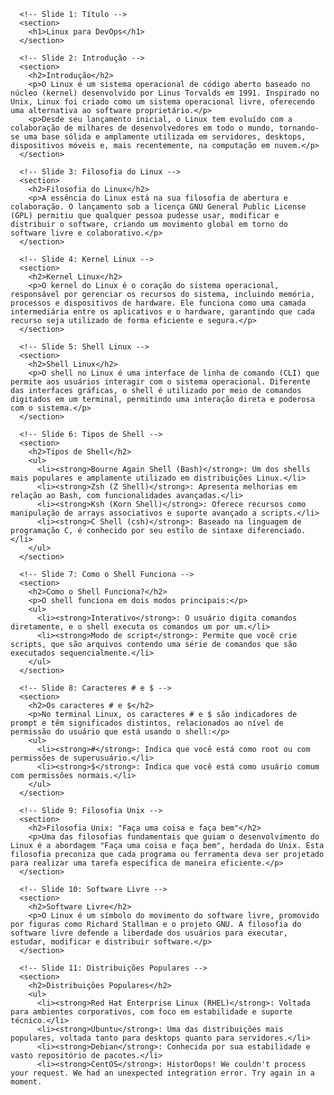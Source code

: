 <!DOCTYPE html>
<html>
<head>
  <meta charset="utf-8">
  <title>Linux para DevOps</title>
  <link rel="stylesheet" href="dist/reveal.css">
  <link rel="stylesheet" href="dist/theme/white.css">
</head>
<body>
  <div class="reveal">
    <div class="slides">

      <!-- Slide 1: Título -->
      <section>
        <h1>Linux para DevOps</h1>
      </section>

      <!-- Slide 2: Introdução -->
      <section>
        <h2>Introdução</h2>
        <p>O Linux é um sistema operacional de código aberto baseado no núcleo (kernel) desenvolvido por Linus Torvalds em 1991. Inspirado no Unix, Linux foi criado como um sistema operacional livre, oferecendo uma alternativa ao software proprietário.</p>
        <p>Desde seu lançamento inicial, o Linux tem evoluído com a colaboração de milhares de desenvolvedores em todo o mundo, tornando-se uma base sólida e amplamente utilizada em servidores, desktops, dispositivos móveis e, mais recentemente, na computação em nuvem.</p>
      </section>

      <!-- Slide 3: Filosofia do Linux -->
      <section>
        <h2>Filosofia do Linux</h2>
        <p>A essência do Linux está na sua filosofia de abertura e colaboração. O lançamento sob a licença GNU General Public License (GPL) permitiu que qualquer pessoa pudesse usar, modificar e distribuir o software, criando um movimento global em torno do software livre e colaborativo.</p>
      </section>

      <!-- Slide 4: Kernel Linux -->
      <section>
        <h2>Kernel Linux</h2>
        <p>O kernel do Linux é o coração do sistema operacional, responsável por gerenciar os recursos do sistema, incluindo memória, processos e dispositivos de hardware. Ele funciona como uma camada intermediária entre os aplicativos e o hardware, garantindo que cada recurso seja utilizado de forma eficiente e segura.</p>
      </section>

      <!-- Slide 5: Shell Linux -->
      <section>
        <h2>Shell Linux</h2>
        <p>O shell no Linux é uma interface de linha de comando (CLI) que permite aos usuários interagir com o sistema operacional. Diferente das interfaces gráficas, o shell é utilizado por meio de comandos digitados em um terminal, permitindo uma interação direta e poderosa com o sistema.</p>
      </section>

      <!-- Slide 6: Tipos de Shell -->
      <section>
        <h2>Tipos de Shell</h2>
        <ul>
          <li><strong>Bourne Again Shell (Bash)</strong>: Um dos shells mais populares e amplamente utilizado em distribuições Linux.</li>
          <li><strong>Zsh (Z Shell)</strong>: Apresenta melhorias em relação ao Bash, com funcionalidades avançadas.</li>
          <li><strong>Ksh (Korn Shell)</strong>: Oferece recursos como manipulação de arrays associativos e suporte avançado a scripts.</li>
          <li><strong>C Shell (csh)</strong>: Baseado na linguagem de programação C, é conhecido por seu estilo de sintaxe diferenciado.</li>
        </ul>
      </section>

      <!-- Slide 7: Como o Shell Funciona -->
      <section>
        <h2>Como o Shell Funciona?</h2>
        <p>O shell funciona em dois modos principais:</p>
        <ul>
          <li><strong>Interativo</strong>: O usuário digita comandos diretamente, e o shell executa os comandos um por um.</li>
          <li><strong>Modo de script</strong>: Permite que você crie scripts, que são arquivos contendo uma série de comandos que são executados sequencialmente.</li>
        </ul>
      </section>

      <!-- Slide 8: Caracteres # e $ -->
      <section>
        <h2>Os caracteres # e $</h2>
        <p>No terminal Linux, os caracteres # e $ são indicadores de prompt e têm significados distintos, relacionados ao nível de permissão do usuário que está usando o shell:</p>
        <ul>
          <li><strong>#</strong>: Indica que você está como root ou com permissões de superusuário.</li>
          <li><strong>$</strong>: Indica que você está como usuário comum com permissões normais.</li>
        </ul>
      </section>

      <!-- Slide 9: Filosofia Unix -->
      <section>
        <h2>Filosofia Unix: "Faça uma coisa e faça bem"</h2>
        <p>Uma das filosofias fundamentais que guiam o desenvolvimento do Linux é a abordagem "Faça uma coisa e faça bem", herdada do Unix. Esta filosofia preconiza que cada programa ou ferramenta deva ser projetado para realizar uma tarefa específica de maneira eficiente.</p>
      </section>

      <!-- Slide 10: Software Livre -->
      <section>
        <h2>Software Livre</h2>
        <p>O Linux é um símbolo do movimento do software livre, promovido por figuras como Richard Stallman e o projeto GNU. A filosofia do software livre defende a liberdade dos usuários para executar, estudar, modificar e distribuir software.</p>
      </section>

      <!-- Slide 11: Distribuições Populares -->
      <section>
        <h2>Distribuições Populares</h2>
        <ul>
          <li><strong>Red Hat Enterprise Linux (RHEL)</strong>: Voltada para ambientes corporativos, com foco em estabilidade e suporte técnico.</li>
          <li><strong>Ubuntu</strong>: Uma das distribuições mais populares, voltada tanto para desktops quanto para servidores.</li>
          <li><strong>Debian</strong>: Conhecida por sua estabilidade e vasto repositório de pacotes.</li>
          <li><strong>CentOS</strong>: HistorOops! We couldn't process your request. We had an unexpected integration error. Try again in a moment.